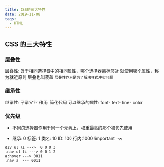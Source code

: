 ```yaml
---
title: CSS的三大特性
date: 2019-11-08
tags:
  - HTML
---
```


## CSS 的三大特性

### 层叠性

层叠性: 对于相同选择器中的相同属性，哪个选择器离标签近 就使用哪个属性，称为就近原则 层叠也叫覆盖
`层叠性作用是为了解决样式冲突问题`

### 继承性

继承性: 子承父业
作用: 简化代码
可以继承的属性: font- text- line- color

### 优先级

- 不同的选择器作用于同一个元素上，权重最高的那个被优先使用

- 继承: 0 标签: 1 类名: 10 ID: 100 行内:1000 !important +∞

```text
div ul li --->  0 0 0 3
.nav ul li ---> 0 0 1 2
a:hover ---> 0011
.nav a  --- 0011
```
